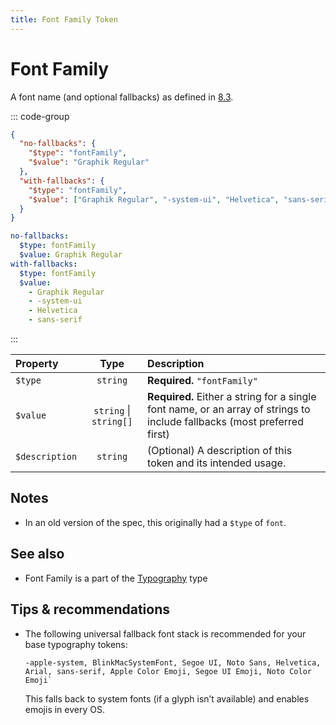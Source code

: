 ```yaml
---
title: Font Family Token
---
```


# Font Family

A font name (and optional fallbacks) as defined in [8.3](https://design-tokens.github.io/community-group/format/#font-family).

::: code-group

```json [JSON]
{
  "no-fallbacks": {
    "$type": "fontFamily",
    "$value": "Graphik Regular"
  },
  "with-fallbacks": {
    "$type": "fontFamily",
    "$value": ["Graphik Regular", "-system-ui", "Helvetica", "sans-serif"]
  }
}
```

```yaml [YAML]
no-fallbacks:
  $type: fontFamily
  $value: Graphik Regular
with-fallbacks:
  $type: fontFamily
  $value:
    - Graphik Regular
    - -system-ui
    - Helvetica
    - sans-serif
```

:::

| Property       |          Type          | Description                                                                                                              |
| :------------- | :--------------------: | :----------------------------------------------------------------------------------------------------------------------- |
| `$type`        |        `string`        | **Required.** `"fontFamily"`                                                                                             |
| `$value`       | `string` \| `string[]` | **Required.** Either a string for a single font name, or an array of strings to include fallbacks (most preferred first) |
| `$description` |        `string`        | (Optional) A description of this token and its intended usage.                                                           |

## Notes

- In an old version of the spec, this originally had a `$type` of `font`.

## See also

- Font Family is a part of the [Typography](/tokens/typography) type

## Tips & recommendations

- The following universal fallback font stack is recommended for your base typography tokens:
  ```
  -apple-system, BlinkMacSystemFont, Segoe UI, Noto Sans, Helvetica, Arial, sans-serif, Apple Color Emoji, Segoe UI Emoji, Noto Color Emoji`
  ```
  This falls back to system fonts (if a glyph isn’t available) and enables emojis in every OS.
